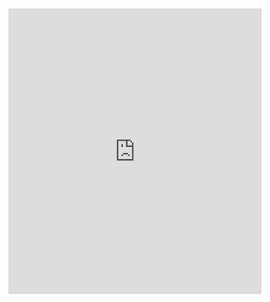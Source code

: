 <br>
<br>

<iframe src="https://docs.google.com/presentation/d/e/2PACX-1vQQoNeWmneEZL7u0GN1O3r1J1QEk2YBbu7OM65Hod8SMFBMlbC3hhIulI3_h9uksEtmLUJmFC_UfA8G/embed?start=true&loop=true&delayms=10000" frameborder="0" width="100%" height="569" allowfullscreen="true" mozallowfullscreen="true" webkitallowfullscreen="true"></iframe>

